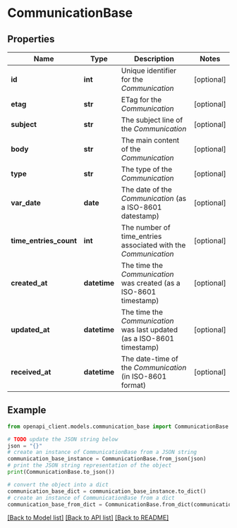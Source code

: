# CommunicationBase


## Properties

Name | Type | Description | Notes
------------ | ------------- | ------------- | -------------
**id** | **int** | Unique identifier for the *Communication* | [optional] 
**etag** | **str** | ETag for the *Communication* | [optional] 
**subject** | **str** | The subject line of the *Communication* | [optional] 
**body** | **str** | The main content of the *Communication* | [optional] 
**type** | **str** | The type of the *Communication* | [optional] 
**var_date** | **date** | The date of the *Communication* (as a ISO-8601 datestamp) | [optional] 
**time_entries_count** | **int** | The number of time_entries associated with the *Communication* | [optional] 
**created_at** | **datetime** | The time the *Communication* was created (as a ISO-8601 timestamp) | [optional] 
**updated_at** | **datetime** | The time the *Communication* was last updated (as a ISO-8601 timestamp) | [optional] 
**received_at** | **datetime** | The date-time of the *Communication* (in ISO-8601 format) | [optional] 

## Example

```python
from openapi_client.models.communication_base import CommunicationBase

# TODO update the JSON string below
json = "{}"
# create an instance of CommunicationBase from a JSON string
communication_base_instance = CommunicationBase.from_json(json)
# print the JSON string representation of the object
print(CommunicationBase.to_json())

# convert the object into a dict
communication_base_dict = communication_base_instance.to_dict()
# create an instance of CommunicationBase from a dict
communication_base_from_dict = CommunicationBase.from_dict(communication_base_dict)
```
[[Back to Model list]](../README.md#documentation-for-models) [[Back to API list]](../README.md#documentation-for-api-endpoints) [[Back to README]](../README.md)


